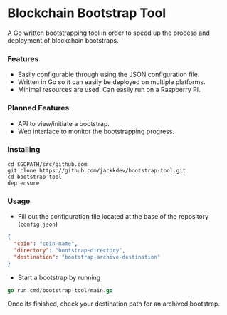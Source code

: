 # Blockchain Bootstrap Tool

A Go written bootstrapping tool in order to speed up the process and deployment of blockchain bootstraps.

### Features
* Easily configurable through using the JSON configuration file.
* Written in Go so it can easily be deployed on multiple platforms.
* Minimal resources are used. Can easily run on a Raspberry Pi.

### Planned Features
* API to view/initiate a bootstrap.
* Web interface to monitor the bootstrapping progress.

### Installing
```
cd $GOPATH/src/github.com
git clone https://github.com/jackkdev/bootstrap-tool.git
cd bootstrap-tool
dep ensure
```

### Usage
* Fill out the configuration file located at the base of the repository (`config.json`)
```json
{
  "coin": "coin-name",
  "directory": "bootstrap-directory",
  "destination": "bootstrap-archive-destination"
}
```

* Start a bootstrap by running
```go
go run cmd/bootstrap-tool/main.go
```

Once its finished, check your destination path for an archived bootstrap.